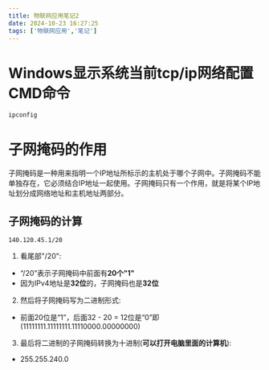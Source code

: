 ```yaml
---
title: 物联网应用笔记2
date: 2024-10-23 16:27:25
tags: ['物联网应用','笔记']
---
```


# Windows显示系统当前tcp/ip网络配置CMD命令
```CMD
ipconfig
```
# 子网掩码的作用
子网掩码是一种用来指明一个IP地址所标示的主机处于哪个子网中。子网掩码不能单独存在，它必须结合IP地址一起使用。子网掩码只有一个作用，就是将某个IP地址划分成网络地址和主机地址两部分。
## 子网掩码的计算
```ip
140.120.45.1/20
```
1. 看尾部"/20":
 - “/20”表示子网掩码中前面有**20个"1"**
 -  因为IPv4地址是**32位**的，子网掩码也是**32位**
2. 然后将子网掩码写为二进制形式:
 - 前面20位是“1”，后面32 - 20 = 12位是“0”即(11111111.11111111.11110000.00000000)
3. 最后将二进制的子网掩码转换为十进制(**可以打开电脑里面的计算机**):
 -  255.255.240.0

# 

